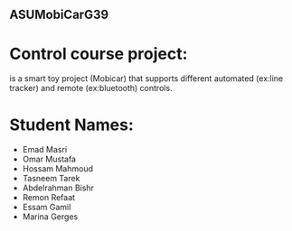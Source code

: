 ## ASUMobiCarG39
# Control course project:
is a smart toy project (Mobicar) that supports different automated (ex:line tracker) and remote (ex:bluetooth) controls.
# Student Names:
* Emad Masri
* Omar Mustafa
* Hossam Mahmoud
* Tasneem Tarek
* Abdelrahman Bishr
* Remon Refaat
* Essam Gamil
* Marina Gerges
